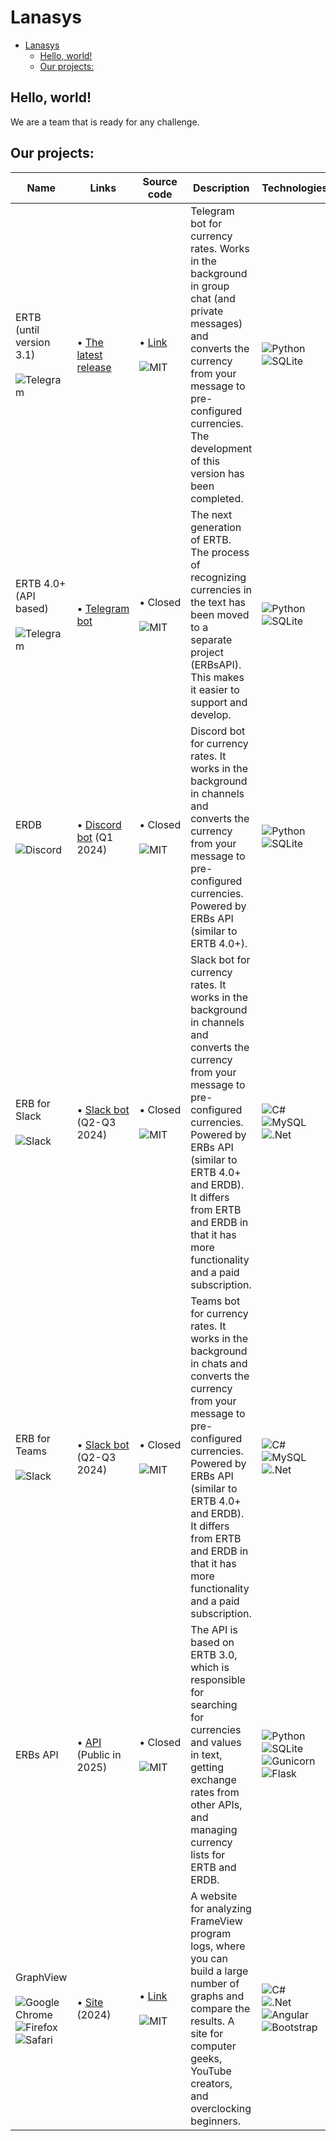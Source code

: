 # Lanasys
- [Lanasys](#lanasys)
  - [Hello, world!](#hello-world)
  - [Our projects:](#our-projects)

## Hello, world!
We are a team that is ready for any challenge.
## Our projects:
| Name                                                                                                                                                                                                                                                                                                                                                                | Links                                                                                                                                                                      | Source code                                                                                                                     | Description                                                                                                                                                                                                                                                                                                            | Technologies                                                                                                                                                                                                                                                                                                                                                                                                                                       | Status&nbsp;&nbsp;&nbsp;&nbsp;&nbsp;&nbsp;&nbsp;&nbsp;&nbsp;&nbsp;&nbsp;&nbsp;                                                                                                                                                 |
| ------------------------------------------------------------------------------------------------------------------------------------------------------------------------------------------------------------------------------------------------------------------------------------------------------------------------------------------------------------------- | -------------------------------------------------------------------------------------------------------------------------------------------------------------------------- | ------------------------------------------------------------------------------------------------------------------------------- | ---------------------------------------------------------------------------------------------------------------------------------------------------------------------------------------------------------------------------------------------------------------------------------------------------------------------- | -------------------------------------------------------------------------------------------------------------------------------------------------------------------------------------------------------------------------------------------------------------------------------------------------------------------------------------------------------------------------------------------------------------------------------------------------- | ------------------------------------------------------------------------------------------------------------------------------------------------------------------------------------------------------ |
| ERTB (until version 3.1)<br><br>![Telegram](https://img.shields.io/badge/Telegram-2CA5E0?style=flat-square&logo=telegram&logoColor=white)                                                                                                                                                                                                                           | &bull;&nbsp;[The latest release](https://github.com/Lanasys/exchange-rates-tg-bot/releases/tag/3.0.0r1) | &bull;&nbsp;[Link](https://github.com/Lanasys/exchange-rates-tg-bot)<br><br>![MIT](https://badgen.net/static/license/MIT/green) | Telegram bot for currency rates. Works in the background in group chat (and private messages) and converts the currency from your message to pre-configured currencies. The development of this version has been completed.                                                                                            | ![Python](https://img.shields.io/badge/python-3670A0?style=flat-square&logo=python&logoColor=ffdd54)<br>![SQLite](https://img.shields.io/badge/sqlite-%2307405e.svg?style=flat-square&logo=sqlite&logoColor=white)                                                                                                                                                                                                                                 | ![Status](https://badgen.net/static/Status/Legacy/blue)<br>![Development](https://badgen.net/static/Development/Finished/blue)<br>![Support](https://badgen.net/static/Support/No/red)             |
| ERTB 4.0+ (API based)<br><br>![Telegram](https://img.shields.io/badge/Telegram-2CA5E0?style=flat-square&logo=telegram&logoColor=white)                                                                                                                                                                                                                              | &bull;&nbsp;[Telegram bot](https://t.me/exchange_rates_vsk_bot)                                                                                                                                   | &bull;&nbsp;Closed<br> <br>![MIT](https://badgen.net/static/license/MIT/green)                                                  | The next generation of ERTB. The process of recognizing currencies in the text has been moved to a separate project (ERBsAPI). This makes it easier to support and develop.                                                                                                                                            | ![Python](https://img.shields.io/badge/python-3670A0?style=flat-square&logo=python&logoColor=ffdd54)<br>![SQLite](https://img.shields.io/badge/sqlite-%2307405e.svg?style=flat-square&logo=sqlite&logoColor=white)                                                                                                                                                                                                                                 | ![Status](https://badgen.net/static/Status/Active/green)<br>![Development](https://badgen.net/static/Development/Just%20a%20fixes/green)<br>![Support](https://badgen.net/static/Support/Yes/green)    |
| ERDB<br><br>![Discord](https://img.shields.io/badge/Discord-%235865F2.svg?style=flat-square&logo=discord&logoColor=white)                                                                                                                                                                                                                                           | &bull;&nbsp;[Discord bot]() (Q1 2024)                                                                                                                                      | &bull;&nbsp;Closed<br> <br>![MIT](https://badgen.net/static/license/MIT/green)                                                  | Discord bot for currency rates. It works in the background in channels and converts the currency from your message to pre-configured currencies. Powered by ERBs API (similar to ERTB 4.0+).                                                                                                 | ![Python](https://img.shields.io/badge/python-3670A0?style=flat-square&logo=python&logoColor=ffdd54)<br>![SQLite](https://img.shields.io/badge/sqlite-%2307405e.svg?style=flat-square&logo=sqlite&logoColor=white)                                                                                                                                                                                                                                 | ![Status](https://badgen.net/static/Status/Active/green)<br>![Development](https://badgen.net/static/Development/Active/green)<br>![Support](https://badgen.net/static/Support/Yes/green) |
| ERB for Slack<br><br>![Slack](https://img.shields.io/badge/Slack-4A154B?style=flat-square&logo=slack&logoColor=white)                                                                                                                                                                                                                                              | &bull;&nbsp;[Slack bot]() (Q2-Q3 2024)                                                                                                                                     | &bull;&nbsp;Closed<br> <br>![MIT](https://badgen.net/static/license/MIT/green)                                                  | Slack bot for currency rates. It works in the background in channels and converts the currency from your message to pre-configured currencies. Powered by ERBs API (similar to ERTB 4.0+ and ERDB). It differs from ERTB and ERDB in that it has more functionality and a paid subscription. | ![C#](https://img.shields.io/badge/c%23-%23239120.svg?style=flat-square&logo=csharp&logoColor=white)<br>![MySQL](https://img.shields.io/badge/mysql-%2300f.svg?style=flat-square&logo=mysql&logoColor=white)<br>![.Net](https://img.shields.io/badge/.NET-5C2D91?style=flat-square&logo=.net&logoColor=white)                                                                                                                                                                                                                                                                                                                                               | ![Status](https://badgen.net/static/Status/Work%20in%20progress/blue)<br>![Development](https://badgen.net/static/Development/Prending/orange)<br>![Support](https://badgen.net/static/Support/No/red) |
| ERB for Teams<br><br>![Slack](https://img.shields.io/badge/Teams-464EB8?style=flat-square&logo=microsoft&logoColor=white)                                                                                                                                                                                                                                              | &bull;&nbsp;[Slack bot]() (Q2-Q3 2024)                                                                                                                                     | &bull;&nbsp;Closed<br> <br>![MIT](https://badgen.net/static/license/MIT/green)                                                  | Teams bot for currency rates. It works in the background in chats and converts the currency from your message to pre-configured currencies. Powered by ERBs API (similar to ERTB 4.0+ and ERDB). It differs from ERTB and ERDB in that it has more functionality and a paid subscription. | ![C#](https://img.shields.io/badge/c%23-%23239120.svg?style=flat-square&logo=csharp&logoColor=white)<br>![MySQL](https://img.shields.io/badge/mysql-%2300f.svg?style=flat-square&logo=mysql&logoColor=white)<br>![.Net](https://img.shields.io/badge/.NET-5C2D91?style=flat-square&logo=.net&logoColor=white)                                                                                                                                                                                                                                                                                                                                               | ![Status](https://badgen.net/static/Status/Work%20in%20progress/blue)<br>![Development](https://badgen.net/static/Development/Prending/orange)<br>![Support](https://badgen.net/static/Support/No/red) |
| ERBs API                                                                                                                                                                                                                                                                                                                                                            | &bull;&nbsp;[API]() (Public in 2025)                                                                                                                                       | &bull;&nbsp;Closed<br> <br>![MIT](https://badgen.net/static/license/MIT/green)                                                  | The API is based on ERTB 3.0, which is responsible for searching for currencies and values in text, getting exchange rates from other APIs, and managing currency lists for ERTB and ERDB.                                                                                                                             | ![Python](https://img.shields.io/badge/python-3670A0?style=flat-square&logo=python&logoColor=ffdd54)<br>![SQLite](https://img.shields.io/badge/sqlite-%2307405e.svg?style=flat-square&logo=sqlite&logoColor=white)<br>![Gunicorn](https://img.shields.io/badge/gunicorn-%298729.svg?style=flat-square&logo=gunicorn&logoColor=white)<br>![Flask](https://img.shields.io/badge/flask-%23000.svg?style=flat-square&logo=flask&logoColor=white)       | ![Status](https://badgen.net/static/Status/Active/green)<br>![Development](https://badgen.net/static/Development/Active/green)<br>![Support](https://badgen.net/static/Support/No/red)                 |
| GraphView<br><br>![Google Chrome](https://img.shields.io/badge/Google%20Chrome-4285F4?style=flat-square&logo=GoogleChrome&logoColor=white)<br>![Firefox](https://img.shields.io/badge/Firefox-FF7139?style=flat-square&logo=Firefox-Browser&logoColor=white)<br>![Safari](https://img.shields.io/badge/Safari-000000?style=flat-square&logo=Safari&logoColor=white) | &bull;&nbsp;[Site]() (2024)                                                                                                                                                | &bull;&nbsp;[Link](https://github.com/Lanasys/GraphView)<br> <br>![MIT](https://badgen.net/static/license/MIT/green)            | A website for analyzing FrameView program logs, where you can build a large number of graphs and compare the results. A site for computer geeks, YouTube creators, and overclocking beginners.                                                                                                                         | ![C#](https://img.shields.io/badge/c%23-%23239120.svg?style=flat-square&logo=c-sharp&logoColor=white)<br>![.Net](https://img.shields.io/badge/.NET-5C2D91?style=flat-square&logo=.net&logoColor=white)<br>![Angular](https://img.shields.io/badge/angular-%23DD0031.svg?style=flat-square&logo=angular&logoColor=white)<br>![Bootstrap](https://img.shields.io/badge/bootstrap-%238511FA.svg?style=flat-square&logo=bootstrap&logoColor=white)<br> | ![Status](https://badgen.net/static/Status/Frozen/blue)<br>![Development](https://badgen.net/static/Development/Prending/orange)<br>![Support](https://badgen.net/static/Support/No/red)               |
